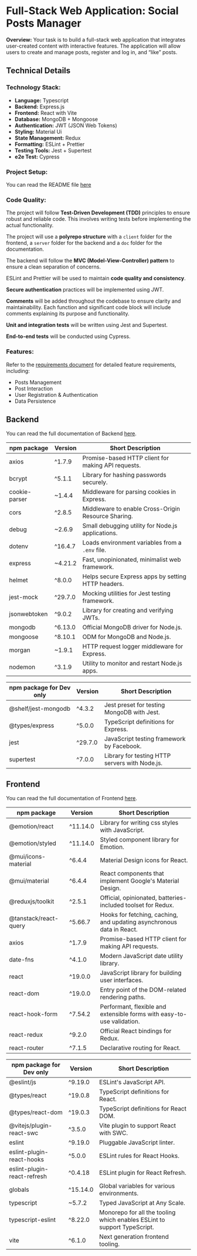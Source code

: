 # Full-Stack Web Application: Social Posts Manager

**Overview:**
Your task is to build a full-stack web application that integrates user-created content with interactive features. The application will allow users to create and manage posts, register and log in, and “like” posts.

## Technical Details

### Technology Stack:

- **Language:** Typescript
- **Backend:** Express.js
- **Frontend:** React with Vite
- **Database:** MongoDB + Mongoose
- **Authentication:** JWT (JSON Web Tokens)
- **Styling:** Material Ui
- **State Management:** Redux
- **Formatting:** ESLint + Prettier
- **Testing Tools:** Jest + Supertest
- **e2e Test:** Cypress

### Project Setup:

You can read the README file [here](../README.md)

### Code Quality:

The project will follow **Test-Driven Development (TDD)** principles to ensure robust and reliable code. This involves writing tests before implementing the actual functionality.

The project will use a **polyrepo structure** with a `client` folder for the frontend, a `server` folder for the backend and a `doc` folder for the documentation.

The backend will follow the **MVC (Model-View-Controller) pattern** to ensure a clean separation of concerns.

ESLint and Prettier will be used to maintain **code quality and consistency**.

**Secure authentication** practices will be implemented using JWT.

**Comments** will be added throughout the codebase to ensure clarity and maintainability. Each function and significant code block will include comments explaining its purpose and functionality.

**Unit and integration tests** will be written using Jest and Supertest.

**End-to-end tests** will be conducted using Cypress.

### Features:

Refer to the [requirements document](../docs/requirements.md) for detailed feature requirements, including:

- Posts Management
- Post Interaction
- User Registration & Authentication
- Data Persistence

## Backend

You can read the full documentation of Backend [here](./server.md).

| npm package   | Version | Short Description                                   |
| ------------- | ------- | --------------------------------------------------- |
| axios         | ^1.7.9  | Promise-based HTTP client for making API requests.  |
| bcrypt        | ^5.1.1  | Library for hashing passwords securely.             |
| cookie-parser | ~1.4.4  | Middleware for parsing cookies in Express.          |
| cors          | ^2.8.5  | Middleware to enable Cross-Origin Resource Sharing. |
| debug         | ~2.6.9  | Small debugging utility for Node.js applications.   |
| dotenv        | ^16.4.7 | Loads environment variables from a `.env` file.     |
| express       | ~4.21.2 | Fast, unopinionated, minimalist web framework.      |
| helmet        | ^8.0.0  | Helps secure Express apps by setting HTTP headers.  |
| jest-mock     | ^29.7.0 | Mocking utilities for Jest testing framework.       |
| jsonwebtoken  | ^9.0.2  | Library for creating and verifying JWTs.            |
| mongodb       | ^6.13.0 | Official MongoDB driver for Node.js.                |
| mongoose      | ^8.10.1 | ODM for MongoDB and Node.js.                        |
| morgan        | ~1.9.1  | HTTP request logger middleware for Express.         |
| nodemon       | ^3.1.9  | Utility to monitor and restart Node.js apps.        |

| npm package for Dev only | Version | Short Description                              |
| ------------------------ | ------- | ---------------------------------------------- |
| @shelf/jest-mongodb      | ^4.3.2  | Jest preset for testing MongoDB with Jest.     |
| @types/express           | ^5.0.0  | TypeScript definitions for Express.            |
| jest                     | ^29.7.0 | JavaScript testing framework by Facebook.      |
| supertest                | ^7.0.0  | Library for testing HTTP servers with Node.js. |

## Frontend

You can read the full documentation of Frontend [here](./client.md).

| npm package              | Version | Short Description                                      |
| ------------------------ | ------- | ------------------------------------------------------ |
| @emotion/react           | ^11.14.0| Library for writing css styles with JavaScript.        |
| @emotion/styled          | ^11.14.0| Styled component library for Emotion.                  |
| @mui/icons-material      | ^6.4.4  | Material Design icons for React.                       |
| @mui/material            | ^6.4.4  | React components that implement Google's Material Design.|
| @reduxjs/toolkit         | ^2.5.1  | Official, opinionated, batteries-included toolset for Redux.|
| @tanstack/react-query    | ^5.66.7 | Hooks for fetching, caching, and updating asynchronous data in React.|
| axios                    | ^1.7.9  | Promise-based HTTP client for making API requests.     |
| date-fns                 | ^4.1.0  | Modern JavaScript date utility library.                |
| react                    | ^19.0.0 | JavaScript library for building user interfaces.       |
| react-dom                | ^19.0.0 | Entry point of the DOM-related rendering paths.        |
| react-hook-form          | ^7.54.2 | Performant, flexible and extensible forms with easy-to-use validation.|
| react-redux              | ^9.2.0  | Official React bindings for Redux.                     |
| react-router             | ^7.1.5  | Declarative routing for React.                         |

| npm package for Dev only | Version | Short Description                                      |
| ------------------------ | ------- | ------------------------------------------------------ |
| @eslint/js               | ^9.19.0 | ESLint's JavaScript API.                               |
| @types/react             | ^19.0.8 | TypeScript definitions for React.                      |
| @types/react-dom         | ^19.0.3 | TypeScript definitions for React DOM.                  |
| @vitejs/plugin-react-swc | ^3.5.0  | Vite plugin to support React with SWC.                 |
| eslint                   | ^9.19.0 | Pluggable JavaScript linter.                           |
| eslint-plugin-react-hooks| ^5.0.0  | ESLint rules for React Hooks.                          |
| eslint-plugin-react-refresh| ^0.4.18| ESLint plugin for React Refresh.                       |
| globals                  | ^15.14.0| Global variables for various environments.             |
| typescript               | ~5.7.2  | Typed JavaScript at Any Scale.                         |
| typescript-eslint        | ^8.22.0 | Monorepo for all the tooling which enables ESLint to support TypeScript.|
| vite                     | ^6.1.0  | Next generation frontend tooling.                      |